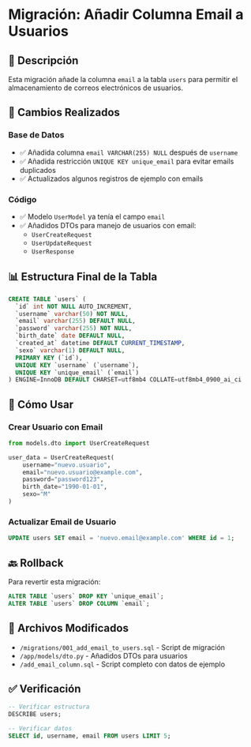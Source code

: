 # Migración: Añadir Columna Email a Usuarios

## 📝 Descripción
Esta migración añade la columna `email` a la tabla `users` para permitir el almacenamiento de correos electrónicos de usuarios.

## 🔄 Cambios Realizados

### Base de Datos
- ✅ Añadida columna `email VARCHAR(255) NULL` después de `username`
- ✅ Añadida restricción `UNIQUE KEY unique_email` para evitar emails duplicados
- ✅ Actualizados algunos registros de ejemplo con emails

### Código
- ✅ Modelo `UserModel` ya tenía el campo `email`
- ✅ Añadidos DTOs para manejo de usuarios con email:
  - `UserCreateRequest`
  - `UserUpdateRequest` 
  - `UserResponse`

## 📊 Estructura Final de la Tabla

```sql
CREATE TABLE `users` (
  `id` int NOT NULL AUTO_INCREMENT,
  `username` varchar(50) NOT NULL,
  `email` varchar(255) DEFAULT NULL,
  `password` varchar(255) NOT NULL,
  `birth_date` date DEFAULT NULL,
  `created_at` datetime DEFAULT CURRENT_TIMESTAMP,
  `sexo` varchar(1) DEFAULT NULL,
  PRIMARY KEY (`id`),
  UNIQUE KEY `username` (`username`),
  UNIQUE KEY `unique_email` (`email`)
) ENGINE=InnoDB DEFAULT CHARSET=utf8mb4 COLLATE=utf8mb4_0900_ai_ci
```

## 🚀 Cómo Usar

### Crear Usuario con Email
```python
from models.dto import UserCreateRequest

user_data = UserCreateRequest(
    username="nuevo.usuario",
    email="nuevo.usuario@example.com",
    password="password123",
    birth_date="1990-01-01",
    sexo="M"
)
```

### Actualizar Email de Usuario
```sql
UPDATE users SET email = 'nuevo.email@example.com' WHERE id = 1;
```

## 🔙 Rollback
Para revertir esta migración:

```sql
ALTER TABLE `users` DROP KEY `unique_email`;
ALTER TABLE `users` DROP COLUMN `email`;
```

## 📂 Archivos Modificados
- `/migrations/001_add_email_to_users.sql` - Script de migración
- `/app/models/dto.py` - Añadidos DTOs para usuarios
- `/add_email_column.sql` - Script completo con datos de ejemplo

## ✅ Verificación
```sql
-- Verificar estructura
DESCRIBE users;

-- Verificar datos
SELECT id, username, email FROM users LIMIT 5;
```
